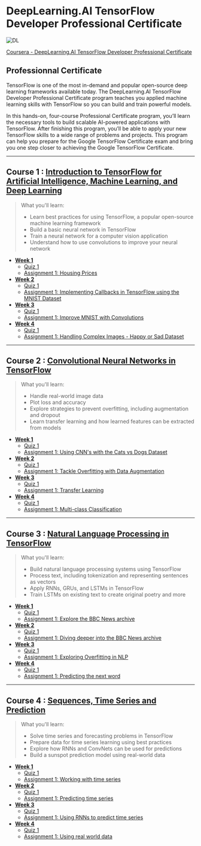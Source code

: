 # DeepLearning.AI TensorFlow Developer Professional Certificate
![DL](https://github.com/narima18/DeepLearning.AI-TensorFlow-Developer-Professional-Certificate/assets/74022076/0b180dc5-8273-45b9-bf28-f7bd2f0cee31)

[Coursera - DeepLearning.AI TensorFlow Developer Professional Certificate](https://www.coursera.org/professional-certificates/tensorflow-in-practice)


## Professionnal Certificate
TensorFlow is one of the most in-demand and popular open-source deep learning frameworks available today. The DeepLearning.AI TensorFlow Developer Professional Certificate program teaches you applied machine learning skills with TensorFlow so you can build and train powerful models.  

In this hands-on, four-course Professional Certificate program, you’ll learn the necessary tools to build scalable AI-powered applications with TensorFlow. After finishing this program, you’ll be able to apply your new TensorFlow skills to a wide range of problems and projects. This program can help you prepare for the 
Google TensorFlow Certificate exam and bring you one step closer to achieving the Google TensorFlow Certificate.
<hr/>

## Course 1 : [Introduction to TensorFlow for Artificial Intelligence, Machine Learning, and Deep Learning](https://github.com/narima18/DeepLearning.AI-TensorFlow-Developer-Professional-Certificate/tree/4fde1d7879d5c691d0d26de9640f02723015b4cf/Introduction%20to%20TensorFlow%20for%20Artificial%20Intelligence%2C%20Machine%20Learning%2C%20and%20Deep%20Learning)
> What you'll learn:    
> - Learn best practices for using TensorFlow, a popular open-source machine learning framework  
> - Build a basic neural network in TensorFlow  
> - Train a neural network for a computer vision application  
> - Understand how to use convolutions to improve your neural network  

- [<b> Week 1 </b> ](https://github.com/narima18/DeepLearning.AI-TensorFlow-Developer-Professional-Certificate/tree/4fde1d7879d5c691d0d26de9640f02723015b4cf/Introduction%20to%20TensorFlow%20for%20Artificial%20Intelligence%2C%20Machine%20Learning%2C%20and%20Deep%20Learning/Week%201)
  - [Quiz 1](https://github.com/narima18/DeepLearning.AI-TensorFlow-Developer-Professional-Certificate/tree/4fde1d7879d5c691d0d26de9640f02723015b4cf/Introduction%20to%20TensorFlow%20for%20Artificial%20Intelligence%2C%20Machine%20Learning%2C%20and%20Deep%20Learning/Week%201/Quiz%201)
  - [Assignment 1: Housing Prices](https://github.com/narima18/DeepLearning.AI-TensorFlow-Developer-Professional-Certificate/blob/bb9a1072826dbe737517eaf4ee8a95c278a0cda7/Introduction%20to%20TensorFlow%20for%20Artificial%20Intelligence%2C%20Machine%20Learning%2C%20and%20Deep%20Learning/Week%201/C1W1_Assignment.ipynb)
- [<b> Week 2 </b> ](https://github.com/narima18/DeepLearning.AI-TensorFlow-Developer-Professional-Certificate/tree/bb9a1072826dbe737517eaf4ee8a95c278a0cda7/Introduction%20to%20TensorFlow%20for%20Artificial%20Intelligence%2C%20Machine%20Learning%2C%20and%20Deep%20Learning/Week%202)
  - [Quiz 1](https://github.com/narima18/DeepLearning.AI-TensorFlow-Developer-Professional-Certificate/tree/bb9a1072826dbe737517eaf4ee8a95c278a0cda7/Introduction%20to%20TensorFlow%20for%20Artificial%20Intelligence%2C%20Machine%20Learning%2C%20and%20Deep%20Learning/Week%202/Quiz%201)
  - [Assignment 1: Implementing Callbacks in TensorFlow using the MNIST Dataset](https://github.com/narima18/DeepLearning.AI-TensorFlow-Developer-Professional-Certificate/tree/bb9a1072826dbe737517eaf4ee8a95c278a0cda7/Introduction%20to%20TensorFlow%20for%20Artificial%20Intelligence%2C%20Machine%20Learning%2C%20and%20Deep%20Learning/Week%202/C1W2_Assignment)
- [<b> Week 3 </b> ](https://github.com/narima18/DeepLearning.AI-TensorFlow-Developer-Professional-Certificate/tree/bb9a1072826dbe737517eaf4ee8a95c278a0cda7/Introduction%20to%20TensorFlow%20for%20Artificial%20Intelligence%2C%20Machine%20Learning%2C%20and%20Deep%20Learning/Week%203)
  - [Quiz 1](https://github.com/narima18/DeepLearning.AI-TensorFlow-Developer-Professional-Certificate/tree/bb9a1072826dbe737517eaf4ee8a95c278a0cda7/Introduction%20to%20TensorFlow%20for%20Artificial%20Intelligence%2C%20Machine%20Learning%2C%20and%20Deep%20Learning/Week%203/Quiz%201)
  - [Assignment 1: Improve MNIST with Convolutions](https://github.com/narima18/DeepLearning.AI-TensorFlow-Developer-Professional-Certificate/tree/bb9a1072826dbe737517eaf4ee8a95c278a0cda7/Introduction%20to%20TensorFlow%20for%20Artificial%20Intelligence%2C%20Machine%20Learning%2C%20and%20Deep%20Learning/Week%203/C1W3_Assignment)    
- [<b> Week 4 </b> ](https://github.com/narima18/DeepLearning.AI-TensorFlow-Developer-Professional-Certificate/tree/4d017950837d3e5cad9b81b56b22900fb868320d/Introduction%20to%20TensorFlow%20for%20Artificial%20Intelligence%2C%20Machine%20Learning%2C%20and%20Deep%20Learning/Week%204)
  - [Quiz 1](https://github.com/narima18/DeepLearning.AI-TensorFlow-Developer-Professional-Certificate/tree/4d017950837d3e5cad9b81b56b22900fb868320d/Introduction%20to%20TensorFlow%20for%20Artificial%20Intelligence%2C%20Machine%20Learning%2C%20and%20Deep%20Learning/Week%204/Quiz%201)
  - [Assignment 1: Handling Complex Images - Happy or Sad Dataset](https://github.com/narima18/DeepLearning.AI-TensorFlow-Developer-Professional-Certificate/tree/4d017950837d3e5cad9b81b56b22900fb868320d/Introduction%20to%20TensorFlow%20for%20Artificial%20Intelligence%2C%20Machine%20Learning%2C%20and%20Deep%20Learning/Week%204/C1W4_Assignment)
<hr/>

## Course 2 : [Convolutional Neural Networks in TensorFlow](https://github.com/narima18/DeepLearning.AI-TensorFlow-Developer-Professional-Certificate/tree/ac5c3666b3e07ca9e627b12210ee7c8ddc7f06d8/Convolutional%20Neural%20Networks%20in%20TensorFlow)
> What you'll learn:    
> - Handle real-world image data  
> - Plot loss and accuracy  
> - Explore strategies to prevent overfitting, including augmentation and dropout  
> - Learn transfer learning and how learned features can be extracted from models

- [<b> Week 1 </b> ](https://github.com/narima18/DeepLearning.AI-TensorFlow-Developer-Professional-Certificate/tree/ac5c3666b3e07ca9e627b12210ee7c8ddc7f06d8/Convolutional%20Neural%20Networks%20in%20TensorFlow/Week%201)
  - [Quiz 1](https://github.com/narima18/DeepLearning.AI-TensorFlow-Developer-Professional-Certificate/tree/ac5c3666b3e07ca9e627b12210ee7c8ddc7f06d8/Convolutional%20Neural%20Networks%20in%20TensorFlow/Week%201/Quiz%201)
  - [Assignment 1: Using CNN's with the Cats vs Dogs Dataset](https://github.com/narima18/DeepLearning.AI-TensorFlow-Developer-Professional-Certificate/tree/ac5c3666b3e07ca9e627b12210ee7c8ddc7f06d8/Convolutional%20Neural%20Networks%20in%20TensorFlow/Week%201/C2W1_Assignment)
- [<b> Week 2 </b> ](https://github.com/narima18/DeepLearning.AI-TensorFlow-Developer-Professional-Certificate/tree/ac5c3666b3e07ca9e627b12210ee7c8ddc7f06d8/Convolutional%20Neural%20Networks%20in%20TensorFlow/Week%202)
  - [Quiz 1](https://github.com/narima18/DeepLearning.AI-TensorFlow-Developer-Professional-Certificate/tree/59e50e083a7a6c6599876314dcf7fe0765306264/Convolutional%20Neural%20Networks%20in%20TensorFlow/Week%202/Quiz%201)
  - [Assignment 1: Tackle Overfitting with Data Augmentation](https://github.com/narima18/DeepLearning.AI-TensorFlow-Developer-Professional-Certificate/tree/59e50e083a7a6c6599876314dcf7fe0765306264/Convolutional%20Neural%20Networks%20in%20TensorFlow/Week%202/C2W2_Assignment)
- [<b> Week 3 </b> ](https://github.com/narima18/DeepLearning.AI-TensorFlow-Developer-Professional-Certificate/tree/ef1267865e247062947b7c92fb1f3f1a62fdd570/Convolutional%20Neural%20Networks%20in%20TensorFlow/Week%203)
  - [Quiz 1](https://github.com/narima18/DeepLearning.AI-TensorFlow-Developer-Professional-Certificate/tree/ef1267865e247062947b7c92fb1f3f1a62fdd570/Convolutional%20Neural%20Networks%20in%20TensorFlow/Week%203/Quiz%201)
  - [Assignment 1: Transfer Learning](https://github.com/narima18/DeepLearning.AI-TensorFlow-Developer-Professional-Certificate/blob/ef1267865e247062947b7c92fb1f3f1a62fdd570/Convolutional%20Neural%20Networks%20in%20TensorFlow/Week%203/C2W3_Assignment.ipynb)    
- [<b> Week 4 </b> ](https://github.com/narima18/DeepLearning.AI-TensorFlow-Developer-Professional-Certificate/tree/ef1267865e247062947b7c92fb1f3f1a62fdd570/Convolutional%20Neural%20Networks%20in%20TensorFlow/Week%204)
  - [Quiz 1](https://github.com/narima18/DeepLearning.AI-TensorFlow-Developer-Professional-Certificate/tree/ef1267865e247062947b7c92fb1f3f1a62fdd570/Convolutional%20Neural%20Networks%20in%20TensorFlow/Week%204/Quiz%201)
  - [Assignment 1: Multi-class Classification](https://github.com/narima18/DeepLearning.AI-TensorFlow-Developer-Professional-Certificate/blob/ef1267865e247062947b7c92fb1f3f1a62fdd570/Convolutional%20Neural%20Networks%20in%20TensorFlow/Week%204/C2W4_Assignment.ipynb)
<hr/>

## Course 3 : [Natural Language Processing in TensorFlow](https://github.com/narima18/DeepLearning.AI-TensorFlow-Developer-Professional-Certificate/tree/1a8f4cf8061bfa988b43fed0952ee3e35625a3ae/Natural%20Language%20Processing%20in%20TensorFlow)
> What you'll learn:    
> - Build natural language processing systems using TensorFlow  
> - Process text, including tokenization and representing sentences as vectors  
> - Apply RNNs, GRUs, and LSTMs in TensorFlow  
> - Train LSTMs on existing text to create original poetry and more

- [<b> Week 1 </b> ](https://github.com/narima18/DeepLearning.AI-TensorFlow-Developer-Professional-Certificate/tree/1a8f4cf8061bfa988b43fed0952ee3e35625a3ae/Natural%20Language%20Processing%20in%20TensorFlow/Week%201)
  - [Quiz 1](https://github.com/narima18/DeepLearning.AI-TensorFlow-Developer-Professional-Certificate/tree/1a8f4cf8061bfa988b43fed0952ee3e35625a3ae/Natural%20Language%20Processing%20in%20TensorFlow/Week%201/Quiz%201)
  - [Assignment 1: Explore the BBC News archive](https://github.com/narima18/DeepLearning.AI-TensorFlow-Developer-Professional-Certificate/tree/1a8f4cf8061bfa988b43fed0952ee3e35625a3ae/Natural%20Language%20Processing%20in%20TensorFlow/Week%201/C3W1_Assignment)
- [<b> Week 2 </b> ](https://github.com/narima18/DeepLearning.AI-TensorFlow-Developer-Professional-Certificate/tree/1a8f4cf8061bfa988b43fed0952ee3e35625a3ae/Natural%20Language%20Processing%20in%20TensorFlow/Week%202)
  - [Quiz 1](https://github.com/narima18/DeepLearning.AI-TensorFlow-Developer-Professional-Certificate/tree/1a8f4cf8061bfa988b43fed0952ee3e35625a3ae/Natural%20Language%20Processing%20in%20TensorFlow/Week%202/Quiz%201)
  - [Assignment 1: Diving deeper into the BBC News archive](https://github.com/narima18/DeepLearning.AI-TensorFlow-Developer-Professional-Certificate/tree/1a8f4cf8061bfa988b43fed0952ee3e35625a3ae/Natural%20Language%20Processing%20in%20TensorFlow/Week%202/C3W2_Assignment)
- [<b> Week 3 </b> ](https://github.com/narima18/DeepLearning.AI-TensorFlow-Developer-Professional-Certificate/tree/a5fdf857dcc5d4c9c973546623d1c930c8395147/Natural%20Language%20Processing%20in%20TensorFlow/Week%203)
  - [Quiz 1](https://github.com/narima18/DeepLearning.AI-TensorFlow-Developer-Professional-Certificate/tree/a5fdf857dcc5d4c9c973546623d1c930c8395147/Natural%20Language%20Processing%20in%20TensorFlow/Week%203/Quiz%201)
  - [Assignment 1: Exploring Overfitting in NLP](https://github.com/narima18/DeepLearning.AI-TensorFlow-Developer-Professional-Certificate/tree/a5fdf857dcc5d4c9c973546623d1c930c8395147/Natural%20Language%20Processing%20in%20TensorFlow/Week%203/C3W3_Assignment)    
- [<b> Week 4 </b> ](https://github.com/narima18/DeepLearning.AI-TensorFlow-Developer-Professional-Certificate/tree/35a85b9805a4c397950efd4bc04f041f33de7de1/Natural%20Language%20Processing%20in%20TensorFlow/Week%204)
  - [Quiz 1](https://github.com/narima18/DeepLearning.AI-TensorFlow-Developer-Professional-Certificate/tree/35a85b9805a4c397950efd4bc04f041f33de7de1/Natural%20Language%20Processing%20in%20TensorFlow/Week%204/Quiz%201)
  - [Assignment 1: Predicting the next word](https://github.com/narima18/DeepLearning.AI-TensorFlow-Developer-Professional-Certificate/tree/35a85b9805a4c397950efd4bc04f041f33de7de1/Natural%20Language%20Processing%20in%20TensorFlow/Week%204/C3W4_Assignment)
<hr/>

## Course 4 : [Sequences, Time Series and Prediction](https://github.com/narima18/DeepLearning.AI-TensorFlow-Developer-Professional-Certificate/tree/82264ea3e455cd74178b89152a3885ffeca38f1b/Sequences%2C%20Time%20Series%20and%20Prediction)
> What you'll learn:    
> - Solve time series and forecasting problems in TensorFlow  
> - Prepare data for time series learning using best practices  
> - Explore how RNNs and ConvNets can be used for predictions  
> - Build a sunspot prediction model using real-world data

- [<b> Week 1 </b> ](https://github.com/narima18/DeepLearning.AI-TensorFlow-Developer-Professional-Certificate/tree/82264ea3e455cd74178b89152a3885ffeca38f1b/Sequences%2C%20Time%20Series%20and%20Prediction/Week%201)
  - [Quiz 1](https://github.com/narima18/DeepLearning.AI-TensorFlow-Developer-Professional-Certificate/tree/82264ea3e455cd74178b89152a3885ffeca38f1b/Sequences%2C%20Time%20Series%20and%20Prediction/Week%201/Quiz%201)
  - [Assignment 1: Working with time series](https://github.com/narima18/DeepLearning.AI-TensorFlow-Developer-Professional-Certificate/tree/82264ea3e455cd74178b89152a3885ffeca38f1b/Sequences%2C%20Time%20Series%20and%20Prediction/Week%201/C4W1_Assignment)
- [<b> Week 2 </b> ](https://github.com/narima18/DeepLearning.AI-TensorFlow-Developer-Professional-Certificate/tree/82264ea3e455cd74178b89152a3885ffeca38f1b/Sequences%2C%20Time%20Series%20and%20Prediction/Week%202)
  - [Quiz 1](https://github.com/narima18/DeepLearning.AI-TensorFlow-Developer-Professional-Certificate/tree/82264ea3e455cd74178b89152a3885ffeca38f1b/Sequences%2C%20Time%20Series%20and%20Prediction/Week%202/Quiz%201)
  - [Assignment 1: Predicting time series](https://github.com/narima18/DeepLearning.AI-TensorFlow-Developer-Professional-Certificate/tree/82264ea3e455cd74178b89152a3885ffeca38f1b/Sequences%2C%20Time%20Series%20and%20Prediction/Week%202/C4W2_Assignment)
- [<b> Week 3 </b> ](https://github.com/narima18/DeepLearning.AI-TensorFlow-Developer-Professional-Certificate/tree/69fa77d2eaa3c0f9b3d1fee83755208117629125/Sequences%2C%20Time%20Series%20and%20Prediction/Week%203)
  - [Quiz 1](https://github.com/narima18/DeepLearning.AI-TensorFlow-Developer-Professional-Certificate/tree/69fa77d2eaa3c0f9b3d1fee83755208117629125/Sequences%2C%20Time%20Series%20and%20Prediction/Week%203/Quiz%201)
  - [Assignment 1: Using RNNs to predict time series](https://github.com/narima18/DeepLearning.AI-TensorFlow-Developer-Professional-Certificate/tree/69fa77d2eaa3c0f9b3d1fee83755208117629125/Sequences%2C%20Time%20Series%20and%20Prediction/Week%203/C4W3_Assignment)    
- [<b> Week 4 </b> ](https://github.com/narima18/DeepLearning.AI-TensorFlow-Developer-Professional-Certificate/tree/dbfb3b40c61ad9dd780bd5cf7843c0e8d507bd07/Sequences%2C%20Time%20Series%20and%20Prediction/Week%204)
  - [Quiz 1](https://github.com/narima18/DeepLearning.AI-TensorFlow-Developer-Professional-Certificate/tree/dbfb3b40c61ad9dd780bd5cf7843c0e8d507bd07/Sequences%2C%20Time%20Series%20and%20Prediction/Week%204/Quiz%201)
  - [Assignment 1: Using real world data](https://github.com/narima18/DeepLearning.AI-TensorFlow-Developer-Professional-Certificate/tree/dbfb3b40c61ad9dd780bd5cf7843c0e8d507bd07/Sequences%2C%20Time%20Series%20and%20Prediction/Week%204/C4W4_Assignment)
